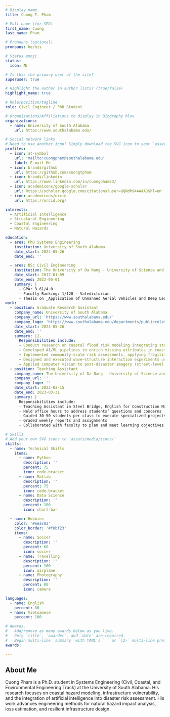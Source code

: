 ```yaml
---
# Display name
title: Cuong T. Pham

# Full name (for SEO)
first_name: Cuong
last_name: Pham

# Pronouns (optional)
pronouns: he/his

# Status emoji
status:
  icon: 📚

# Is this the primary user of the site?
superuser: true

# Highlight the author in author lists? (true/false)
highlight_name: true

# Role/position/tagline
role: Civil Engineer / PhD Student

# Organizations/Affiliations to display in Biography blox
organizations:
  - name: University of South Alabama
    url: https://www.southalabama.edu/

# Social network links
# Need to use another icon? Simply download the SVG icon to your `assets/media/icons/` folder.
profiles:
  - icon: at-symbol
    url: 'mailto:cuongpham@southalabama.edu'
    label: E-mail Me
  - icon: brands/github
    url: https://github.com/cuongtpham
  - icon: brands/linkedin
    url: https://www.linkedin.com/in/cuongpham23/
  - icon: academicons/google-scholar
    url: https://scholar.google.com/citations?user=QQNdh94AAAAJ&hl=en
  - icon: academicons/orcid
    url: https://orcid.org/

interests:
  - Artificial Intelligence
  - Structural Engineering
  - Coastal Engineering
  - Natural Hazards

education:
  - area: PhD Systems Engineering
    institution: University of South Alabama
    date_start: 2024-05-26
    date_end: ''

  - area: BSc Civil Engineering
    institution: The University of Da Nang - University of Science and Technology (UD-DUT)
    date_start: 2017-01-09
    date_end: 2022-05-01
    summary: |
      - GPA: 3.61/4.0
      - Faculty Ranking: 1/120 - Valedictorian
      - Thesis on _Application of Unmanned Aerial Vehicles and Deep Learning Techniques to Detect Bridge Damage_.    
work:
  - position: Graduate Research Assistant
    company_name: University of South Alabama
    company_url: 'https://www.southalabama.edu/'
    company_logo: 'https://www.southalabama.edu/departments/publicrelations/brand/images/letters/usa_red.png'
    date_start: 2024-05-26
    date_end: ''
    summary: |2-
      Responsibilities include:
      - Conduct research on coastal flood risk modeling integrating storm surge, sea level rise, and hydrodynamic simulations.
      - Developed AI/ML pipelines to enrich missing attributes in coastal building inventories.
      - Implemented community-scale risk assessments, applying fragility models for multi-hazard loss estimation.
      - Designed and executed wave–structure interaction experiments using scaled timber structures in wave flume.
      - Applied computer vision to post-disaster imagery (street-level and UAV) for automated tornado damage detection.
  - position: Teaching Assistant
    company_name: The University of Da Nang - University of Science and Technology (UD-DUT)
    company_url: ''
    company_logo: ''
    date_start: 2022-03-15
    date_end: 2023-03-31
    summary: |
      Responsibilities include:
      - Teaching Assistant in Steel Bridge, English for Construction Materials Engineering, and  Mathematics in Artificial Intelligence courses
      - Held office hours to address students’ questions and concerns
      - Guided 30-50 students per class to execute specialized projects
      - Graded weekly reports and assignments
      - Collaborated with faculty to plan and meet learning objectives

# Skills
# Add your own SVG icons to `assets/media/icons/`
skills:
  - name: Technical Skills
    items:
      - name: Python
        description: ''
        percent: 75
        icon: code-bracket
      - name: Matlab
        description: ''
        percent: 75
        icon: code-bracket
      - name: Data Science
        description: ''
        percent: 100
        icon: chart-bar

  - name: Hobbies
    color: '#eeac02'
    color_border: '#f0bf23'
    items:
      - name: Soccer
        description: ''
        percent: 60
        icon: soccer
      - name: Travelling
        description: ''
        percent: 100
        icon: airplane
      - name: Photography
        description: ''
        percent: 80
        icon: camera

languages:
  - name: English
    percent: 80
  - name: Vietnamese
    percent: 100

# Awards.
#   Add/remove as many awards below as you like.
#   Only `title`, `awarder`, and `date` are required.
#   Begin multi-line `summary` with YAML's `|` or `|2-` multi-line prefix and indent 2 spaces below.
awards:

---
```


## About Me

Cuong Pham is a Ph.D. student in Systems Engineering (Civil, Coastal, and Environmental Engineering Track) at the University of South Alabama. His research focuses on coastal hazard modeling, infrastructure vulnerability, and the integration of artificial intelligence into disaster risk assessment. His work advances engineering methods for natural hazard impact analysis, loss estimation, and resilient infrastructure design.
